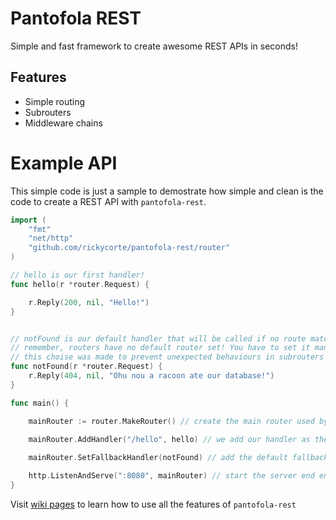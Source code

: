 # Pantofola REST

Simple and fast framework to create awesome REST APIs in seconds!

## Features

- Simple routing
- Subrouters 
- Middleware chains


# Example API

This simple code is just a sample to demostrate how simple and clean is the code to create a REST API with `pantofola-rest`.


```go
import (
	"fmt"
	"net/http"
	"github.com/rickycorte/pantofola-rest/router"
)

// hello is our first handler!
func hello(r *router.Request) {

	r.Reply(200, nil, "Hello!")
}


// notFound is our default handler that will be called if no route match
// remember, routers have no default router set! You have to set it manually
// this choise was made to prevent unexpected behaviours in subrouters
func notFound(r *router.Request) {
	r.Reply(404, nil, "Ohu nou a racoon ate our database!")
}

func main() {

    mainRouter := router.MakeRouter() // create the main router used by our app
    
    mainRouter.AddHandler("/hello", hello) // we add our handler as the main router

    mainRouter.SetFallbackHandler(notFound) // add the default fallback handler

    http.ListenAndServe(":8080", mainRouter) // start the server end enjoy your REST API!
}

```

Visit [wiki pages](https://github.com/rickycorte/pantofola-rest/wiki) to learn how to use all the features of `pantofola-rest`